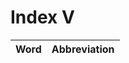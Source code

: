 # Index V

| Word                            | Abbreviation |
|:--------------------------------|-------------:|
